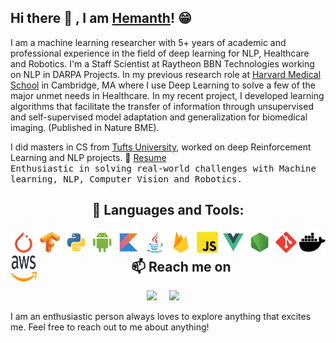 
## Hi there 👋 , I am [Hemanth](https://hemanthkandula.com/)! 😁  

[comment]: <> (<h2  align="center">👨‍💻 Whoami </h2>)
I am a machine learning researcher with 5+ years of academic and professional experience in the field of deep learning for NLP, Healthcare and Robotics.
I'm a Staff Scientist at Raytheon BBN Technologies working on NLP in DARPA Projects. In my previous research role at [Harvard Medical School](https://hms.harvard.edu/) in Cambridge, MA  where I use Deep Learning to solve a few of the major unmet needs in Healthcare. In my recent project, I developed learning algorithms that facilitate the transfer of information through unsupervised and self-supervised model adaptation and generalization for biomedical imaging. (Published in Nature BME).
 
I did masters in CS from [Tufts University](https://www.tufts.edu/), worked on deep Reinforcement Learning and NLP projects.  📝 [Resume](https://hemanthkandula.com/docs/Resume_Hemanth_Kandula.pdf) 
 <br><samp> Enthusiastic in solving real-world challenges with Machine learning, NLP, Computer Vision and Robotics. </samp>

[comment]: <> (<hr>)

[comment]: <> (<h2  align="center">⚡ Technologies</h2>)
<h2  align="center">🔨 Languages and Tools:</h2>

[comment]: <> (<br>)

[comment]: <> (### 🔨 Languages and Tools:)
<a href="https://pytorch.org/" target="_blank"> <img align="left" src="icons/pytorch/pytorch.svg" alt="pytorch" height="42px"/> </a> 
<a href="https://www.tensorflow.org" target="_blank"> <img align="left" src="icons/tensorflow/tensorflow.svg" alt="tensorflow" height="42px"/> </a> 
<a href="https://www.python.org" target="_blank"><img align="left" alt="Python" height ="42px" src="icons/python/python.svg"></a>
<a href="https://developer.android.com" target="_blank"> <img align="left" alt="Android" height ="42px" src="icons/android/android.svg"> </a>
<a href="https://kotlinlang.org" target="_blank"><img align="left" alt="Kotlin" height ="42px" src="icons/kotlin/kotlin.svg"></a>
<a href="https://www.java.com" target="_blank"><img align="left" alt="Java" height ="42px" src="icons/java/java.svg"></a>
<a href="https://firebase.google.com/" target="_blank"> <img align="left" src="icons/firebase/firebase.svg" alt="firebase" height ="42px"/> </a>
<a href="https://developer.mozilla.org/en-US/docs/Web/JavaScript" target="_blank"> <img align="left" alt="JavaScript" height ="42px"  src="icons/javascript/javascript.svg"> </a>
<a href="https://vuejs.org/" target="_blank"> <img align="left" alt="Vue.js" height ="42px" src="icons/vue/vue.svg"></a>
<a href="https://nodejs.org" target="_blank"><img align="left" alt="Node.js" height ="42px" src="icons/node/node.svg"></a>
<a href="https://git-scm.com/" target="_blank"> <img src="icons/git-scm/git-scm.svg" align="left" alt="git" height='42px'/> </a>
<a href="https://www.docker.com/" target="_blank"> <img src="icons/docker/docker.svg" align="left" alt="docker" height='42px'/> </a>
<a href="https://aws.amazon.com/" target="_blank"> <img src="https://raw.githubusercontent.com/hemanthkandula/hemanthkandula/main/icons/aws/Amazon_Web_Services_Logo.svg" align="left" alt="amazon_aws" width="42px" height='42px'/> </a>

<br>


[comment]: <> (<a href="https://www.typescriptlang.org/" target="_blank"><img align="left" alt="Typescirpt" height ="42px" src="icons/typescript/typescript.svg"></a>)



<h2  align="center"> 📫 Reach me on </h2>

[comment]: <> ([![Linkedin Badge]&#40;https://img.shields.io/badge/-hemanthkandula-blue?style=flat-square&logo=Linkedin&logoColor=white&link=https://www.linkedin.com/in/hemanthkandula/&#41;]&#40;https://www.linkedin.com/in/hemanthkandula/&#41;)

[comment]: <> ([![Gmail Badge]&#40;https://img.shields.io/badge/-hemanth.kandula@gmail.com-c14438?style=flat-square&logo=Gmail&logoColor=white&link=mailto:hemanth.kandula@gmail.com&#41;]&#40;mailto:hemanth.kandula@gmail.com&#41;)

<p align="center">
  <a target="_blank" href="https://www.linkedin.com/in/hemanthkandula"><img src="https://img.shields.io/badge/linkedin-%230077B5.svg?&style=for-the-badge&logo=linkedin&logoColor=white" /></a>&nbsp;&nbsp;&nbsp;&nbsp;
<!--   <a target="_blank" href="https://twitter.com/hemanthkandula"><img src="https://img.shields.io/badge/twitter-%231DA1F2.svg?&style=for-the-badge&logo=twitter&logoColor=white" /></a>&nbsp;&nbsp;&nbsp;&nbsp; -->
  <a href="mailto:hemanth.kandula@gmail.com?subject=Hello Hemanth, From GitHub"><img src="https://img.shields.io/badge/gmail-%23D14836.svg?&style=for-the-badge&logo=gmail&logoColor=white" /></a>&nbsp;&nbsp;&nbsp;&nbsp;
</p>
I am an enthusiastic person always loves to explore anything that excites me. Feel free to reach out to me about anything!


[comment]: <> (<hr>)

[comment]: <> (<h2  align="center">💻 Check Out My Repos ⬇️ </h2>)





